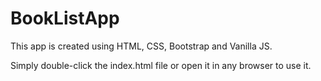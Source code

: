 # BookListApp
This app is created using HTML, CSS, Bootstrap and Vanilla JS.

Simply double-click the index.html file or open it in any browser to use it.
